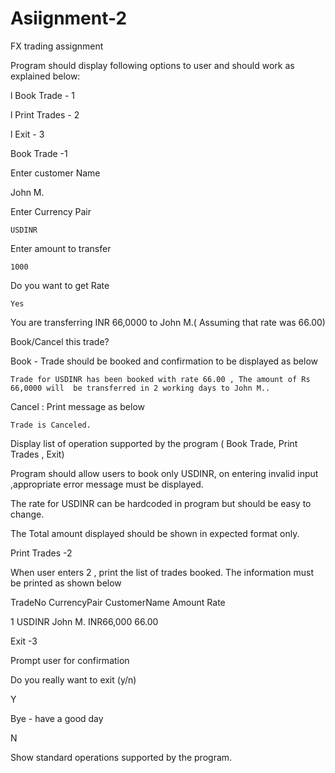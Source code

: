 # Asiignment-2
FX trading assignment


Program should display following options to user and should work as explained below:

 

l Book Trade - 1

l Print Trades - 2

l Exit - 3

 

Book Trade -1 

Enter customer Name

 John M.

Enter Currency Pair

	USDINR

Enter amount to transfer

	1000

Do you want to get Rate

	Yes

You are transferring INR 66,0000 to John M.( Assuming that rate was 66.00)

Book/Cancel this trade?

Book - Trade should be booked and confirmation to be displayed as below

	Trade for USDINR has been booked with rate 66.00 , The amount of Rs 66,0000 will  be transferred in 2 working days to John M..

Cancel : Print message as below

	Trade is Canceled. 

Display list of operation supported by the program ( Book Trade, Print Trades , Exit)

 

Program should allow users to book only USDINR, on entering invalid input ,appropriate error message must be displayed.

 

The rate for USDINR can be hardcoded in program but should be easy to change.

 

The Total amount displayed should be shown in expected format only.

 

Print Trades -2 

When user enters 2 , print the list of trades booked. The information must be printed as shown below

 

TradeNo CurrencyPair CustomerName Amount   Rate 

1          USDINR John M.      INR66,000 66.00

 

Exit -3

 

Prompt user for confirmation

Do you really want to exit (y/n)

Y

Bye - have a good day

N

Show standard operations supported by the program.

 
